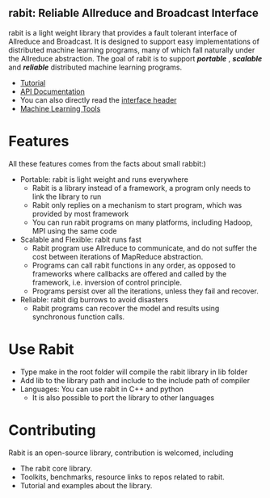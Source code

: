## rabit: Reliable Allreduce and Broadcast Interface

rabit is a light weight library that provides a fault tolerant interface of Allreduce and Broadcast. It is designed to support easy implementations of distributed machine learning programs, many of which fall naturally under the Allreduce abstraction. The goal of rabit is to support ***portable*** , ***scalable*** and ***reliable*** distributed machine learning programs. 

* [Tutorial](guide)
* [API Documentation](http://homes.cs.washington.edu/~tqchen/rabit/doc)
* You can also directly read the [interface header](include/rabit.h)
* [Machine Learning Tools](rabit-learn)

Features
====
All these features comes from the facts about small rabbit:)
* Portable: rabit is light weight and runs everywhere
  - Rabit is a library instead of a framework, a program only needs to link the library to run
  - Rabit only replies on a mechanism to start program, which was provided by most framework
  - You can run rabit programs on many platforms, including Hadoop, MPI using the same code
* Scalable and Flexible: rabit runs fast
  * Rabit program use Allreduce to communicate, and do not suffer the cost between iterations of MapReduce abstraction.
  - Programs can call rabit functions in any order, as opposed to frameworks where callbacks are offered and called by the framework, i.e. inversion of control principle.
  - Programs persist over all the iterations, unless they fail and recover.
* Reliable: rabit dig burrows to avoid disasters
  - Rabit programs can recover the model and results using synchronous function calls.

Use Rabit
====
* Type make in the root folder will compile the rabit library in lib folder
* Add lib to the library path and include to the include path of compiler
* Languages: You can use rabit in C++ and python
  - It is also possible to port the library to other languages

Contributing
====
Rabit is an open-source library, contribution is welcomed, including
* The rabit core library.
* Toolkits, benchmarks, resource links to repos related to rabit.
* Tutorial and examples about the library.
